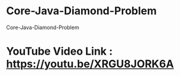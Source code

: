 # Core-Java-Diamond-Problem
Core-Java-Diamond-Problem

# YouTube Video Link : https://youtu.be/XRGU8JORK6A

